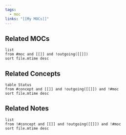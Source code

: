```yaml
---
tags:
  - moc
links: "[[My MOCs]]"
---
```

## Related MOCs
```dataview
list
from #moc and [[]] and !outgoing([[]])
sort file.mtime desc
```

## Related Concepts
```dataview
table Status
from #concept and [[]] and !outgoing([[]]) and !#moc
sort file.mtime desc
```
## Related Notes
```dataview
list
from !#concept and [[]] and !outgoing([[]]) and !#moc
sort file.mtime desc
```
